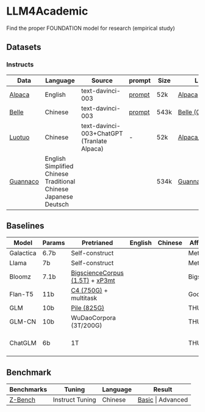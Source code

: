 # LLM4Academic

Find the proper FOUNDATION model for research (empirical study)

## Datasets

### Instructs

| Data     | Language                                                                            | Source                                     | prompt                                                                   | Size | Link                                                                                                       |
| -------- | ----------------------------------------------------------------------------------- | ------------------------------------------ | ------------------------------------------------------------------------ | ---- | ---------------------------------------------------------------------------------------------------------- |
| [Alpaca](https://github.com/tatsu-lab/stanford_alpaca)   | English                                                                             | text-davinci-003                           | [prompt](https://github.com/tatsu-lab/stanford_alpaca/blob/main/prompt.txt) | 52k  | [Alpaca](https://github.com/tatsu-lab/stanford_alpaca/blob/main/alpaca_data.json)                             |
| [Belle](https://github.com/LianjiaTech/BELLE)    | Chinese                                                                             | text-davinci-003                           | [prompt](https://github.com/LianjiaTech/BELLE/blob/main/prompt_cn.txt)      | 543k | [Belle (0.5M)](https://huggingface.co/datasets/BelleGroup/generated_train_0.5M_CN)                            |
| [Luotuo](https://github.com/LC1332/Chinese-alpaca-lora)   | Chinese                                                                             | text-davinci-003+ChatGPT (Tranlate Alpaca) | -                                                                        | 52k  | [Alpaca_Chinese](https://github.com/LC1332/Chinese-alpaca-lora/blob/main/data/trans_chinese_alpaca_data.json) |
| [Guannaco](https://guanaco-model.github.io/) | English<br />Simplified Chinese<br />Traditional Chinese<br />Japanese<br />Deutsch |                                            |                                                                          | 534k | [Guannaco](https://huggingface.co/datasets/JosephusCheung/GuanacoDataset)                                     |

## Baselines

| Model     | Params | Pretrianed                                                                                                                                   | English | Chinese | Affiliation | Foundation | tuning                             |
| --------- | ------ | -------------------------------------------------------------------------------------------------------------------------------------------- | ------- | ------- | ----------- | ---------- | ---------------------------------- |
| Galactica | 6.7b   | Self-construct                                                                                                                               |         |         | Meta        | Galactica  |                                    |
| Llama     | 7b     | Self-construct                                                                                                                               |         |         | Meta        | Llama      |                                    |
| Bloomz    | 7.1b   | [BigscienceCorpus (1.5T)](https://huggingface.co/spaces/bigscience/BigScienceCorpus) + [xP3mt](https://huggingface.co/datasets/bigscience/xP3mt) |         |         | Bigscience  | Bloom      | +finetune                          |
| Flan-T5   | 11b    | [C4 (750G)](https://www.tensorflow.org/datasets/catalog/c) + multitask                                                                         |         |         | Google      | T5         | +instruct                          |
| GLM       | 10b    | [Pile (825G)](https://pile.eleuther.ai/)                                                                                                        |         |         | THUDM       | GLM        |                                    |
| GLM-CN    | 10b    | WuDaoCorpora (3T/200G)                                                                                                                       |         |         | THUDM       | GLM        |                                    |
| ChatGLM   | 6b     | 1T                                                                                                                                           |         |         | THUDM       | GLM        | +fintune<br />+instruct<br />+rlhf |

## Benchmark

| Benchmarks | Tuning          | Language | Result                                                  |
| ---------- | --------------- | -------- | ------------------------------------------------------- |
| [Z-Bench](https://github.com/zhenbench/z-bench)    | Instruct Tuning | Chinese  | [Basic](evaluations/zbench_basic.csv) <space>\|<space> Advanced |
